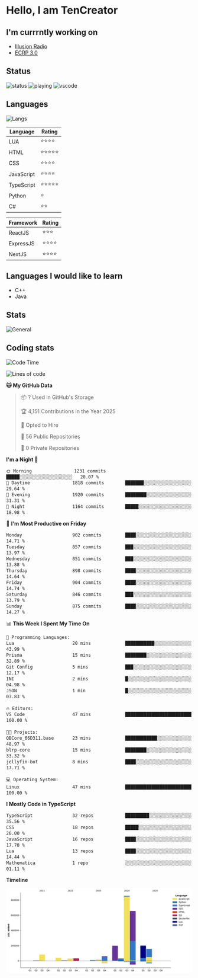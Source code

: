 # Hello, I am TenCreator

## I'm currrntly working on
- [Illusion Radio](https://illusionradio.co.uk/)
- [ECRP 3.0](http://github.com/Emerald-Coast-Roleplay/)

## Status
![status](https://api.statusbadges.me/badge/status/518334475038359555?simple=true&style=for-the-badge)
![playing](https://api.statusbadges.me/badge/playing/518334475038359555?style=for-the-badge)
![vscode](https://api.statusbadges.me/badge/vscode/518334475038359555?style=for-the-badge)

## Languages
![Langs](https://github-readme-stats.vercel.app/api/top-langs/?username=tencreator&layout=compact&theme=radical)


|Language|Rating|
|--------|------|
|LUA|⭐️⭐️⭐️⭐️|
|HTML|⭐️⭐️⭐️⭐️⭐️|
|CSS|⭐️⭐️⭐️⭐️|
|JavaScript|⭐️⭐️⭐️⭐️|
|TypeScript|⭐️⭐️⭐️⭐️⭐️|
|Python|⭐️|
|C#|⭐️⭐️ |

|Framework|Rating|
|--------|------|
|ReactJS|⭐️⭐️⭐|
|ExpressJS|⭐️⭐️⭐️⭐️|
|NextJS|⭐️⭐️⭐⭐️|

## Languages I would like to learn
- C++
- Java

## Stats
![General](https://github-readme-stats.vercel.app/api?username=tencreator&show_icons=true&theme=radical)

## Coding stats

<!--START_SECTION:waka-->
![Code Time](http://img.shields.io/badge/Code%20Time-637%20hrs%2016%20mins-blue)

![Lines of code](https://img.shields.io/badge/From%20Hello%20World%20I%27ve%20Written-2.4%20million%20lines%20of%20code-blue)

**🐱 My GitHub Data** 

> 📦 ? Used in GitHub's Storage 
 > 
> 🏆 4,151 Contributions in the Year 2025
 > 
> 💼 Opted to Hire
 > 
> 📜 56 Public Repositories 
 > 
> 🔑 0 Private Repositories 
 > 
**I'm a Night 🦉** 

```text
🌞 Morning                1231 commits        █████░░░░░░░░░░░░░░░░░░░░   20.07 % 
🌆 Daytime                1818 commits        ███████░░░░░░░░░░░░░░░░░░   29.64 % 
🌃 Evening                1920 commits        ████████░░░░░░░░░░░░░░░░░   31.31 % 
🌙 Night                  1164 commits        █████░░░░░░░░░░░░░░░░░░░░   18.98 % 
```
📅 **I'm Most Productive on Friday** 

```text
Monday                   902 commits         ████░░░░░░░░░░░░░░░░░░░░░   14.71 % 
Tuesday                  857 commits         ███░░░░░░░░░░░░░░░░░░░░░░   13.97 % 
Wednesday                851 commits         ███░░░░░░░░░░░░░░░░░░░░░░   13.88 % 
Thursday                 898 commits         ████░░░░░░░░░░░░░░░░░░░░░   14.64 % 
Friday                   904 commits         ████░░░░░░░░░░░░░░░░░░░░░   14.74 % 
Saturday                 846 commits         ███░░░░░░░░░░░░░░░░░░░░░░   13.79 % 
Sunday                   875 commits         ████░░░░░░░░░░░░░░░░░░░░░   14.27 % 
```


📊 **This Week I Spent My Time On** 

```text
💬 Programming Languages: 
Lua                      20 mins             ███████████░░░░░░░░░░░░░░   43.99 % 
Prisma                   15 mins             ████████░░░░░░░░░░░░░░░░░   32.89 % 
Git Config               5 mins              ███░░░░░░░░░░░░░░░░░░░░░░   12.17 % 
INI                      2 mins              █░░░░░░░░░░░░░░░░░░░░░░░░   04.98 % 
JSON                     1 min               █░░░░░░░░░░░░░░░░░░░░░░░░   03.83 % 

🔥 Editors: 
VS Code                  47 mins             █████████████████████████   100.00 % 

🐱‍💻 Projects: 
QBCore_66D311.base       23 mins             ████████████░░░░░░░░░░░░░   48.97 % 
blrp-core                15 mins             ████████░░░░░░░░░░░░░░░░░   33.32 % 
jellyfin-bot             8 mins              ████░░░░░░░░░░░░░░░░░░░░░   17.71 % 

💻 Operating System: 
Linux                    47 mins             █████████████████████████   100.00 % 
```

**I Mostly Code in TypeScript** 

```text
TypeScript               32 repos            █████████░░░░░░░░░░░░░░░░   35.56 % 
CSS                      18 repos            █████░░░░░░░░░░░░░░░░░░░░   20.00 % 
JavaScript               16 repos            ████░░░░░░░░░░░░░░░░░░░░░   17.78 % 
Lua                      13 repos            ████░░░░░░░░░░░░░░░░░░░░░   14.44 % 
Mathematica              1 repo              ░░░░░░░░░░░░░░░░░░░░░░░░░   01.11 % 
```



**Timeline**

![Lines of Code chart](https://raw.githubusercontent.com/tencreator/tencreator/main/assets/bar_graph.png)


<!--END_SECTION:waka-->
